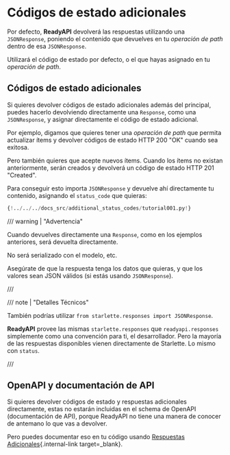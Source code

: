 # Códigos de estado adicionales

Por defecto, **ReadyAPI** devolverá las respuestas utilizando una `JSONResponse`, poniendo el contenido que devuelves en tu *operación de path* dentro de esa `JSONResponse`.

Utilizará el código de estado por defecto, o el que hayas asignado en tu *operación de path*.

## Códigos de estado adicionales

Si quieres devolver códigos de estado adicionales además del principal, puedes hacerlo devolviendo directamente una `Response`, como una `JSONResponse`, y asignar directamente el código de estado adicional.

Por ejemplo, digamos que quieres tener una *operación de path* que permita actualizar ítems y devolver códigos de estado HTTP 200 "OK" cuando sea exitosa.

Pero también quieres que acepte nuevos ítems. Cuando los ítems no existan anteriormente, serán creados y devolverá un código de estado HTTP 201 "Created".

Para conseguir esto importa `JSONResponse` y devuelve ahí directamente tu contenido, asignando el `status_code` que quieras:

```Python hl_lines="4  25"
{!../../../docs_src/additional_status_codes/tutorial001.py!}
```

/// warning | "Advertencia"

Cuando devuelves directamente una `Response`, como en los ejemplos anteriores, será devuelta directamente.

No será serializado con el modelo, etc.

Asegúrate de que la respuesta tenga los datos que quieras, y que los valores sean JSON válidos (si estás usando `JSONResponse`).

///

/// note | "Detalles Técnicos"

También podrías utilizar `from starlette.responses import JSONResponse`.

**ReadyAPI** provee las mismas `starlette.responses` que `readyapi.responses` simplemente como una convención para ti, el desarrollador. Pero la mayoría de las respuestas disponibles vienen directamente de Starlette. Lo mismo con `status`.

///

## OpenAPI y documentación de API

Si quieres devolver códigos de estado y respuestas adicionales directamente, estas no estarán incluidas en el schema de OpenAPI (documentación de API), porque ReadyAPI no tiene una manera de conocer de antemano lo que vas a devolver.

Pero puedes documentar eso en tu código usando [Respuestas Adicionales](additional-responses.md){.internal-link target=_blank}.

